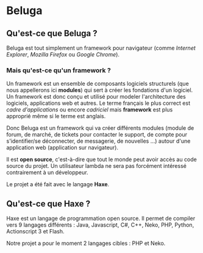 # Beluga

## Qu'est-ce que Beluga ?

Beluga est tout simplement un framework pour navigateur (comme *Internet Explorer*, *Mozilla Firefox* ou *Google Chrome*).
### Mais qu'est-ce qu'un framework ?
Un framework est un ensemble de composants logiciels structurels (que nous appellerons ici **modules**) qui sert à créer les fondations d'un logiciel.
Un framework est donc conçu et utilisé pour modeler l'architecture des logiciels, applications web et autres.
Le terme français le plus correct est *cadre d'applications* ou encore *cadriciel* mais **framework** est plus approprié même si le terme est anglais.

Donc Beluga est un framework qui va créer différents modules (module de forum, de marché, de tickets pour contacter le support, de compte pour s'identifier/se déconnecter, de messagerie, de nouvelles ...) autour d'une application web (application sur navigateur).

Il est **open source**, c'est-à-dire que tout le monde peut avoir accès au code source du projet. Un utilisateur lambda ne sera pas forcément intéressé contrairement à un développeur.

Le projet a été fait avec le langage **Haxe**.

## Qu'est-ce que Haxe ?

Haxe est un langage de programmation open source. Il permet de compiler vers 9 langages différents : Java, Javascript, C#, C++, Neko, PHP, Python, Actionscript 3 et Flash.

Notre projet a pour le moment 2 langages cibles : PHP et Neko.